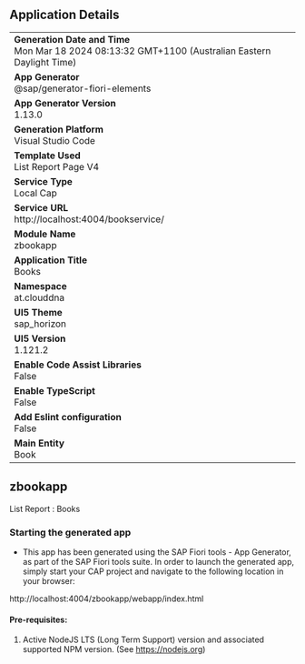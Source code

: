 ## Application Details
|               |
| ------------- |
|**Generation Date and Time**<br>Mon Mar 18 2024 08:13:32 GMT+1100 (Australian Eastern Daylight Time)|
|**App Generator**<br>@sap/generator-fiori-elements|
|**App Generator Version**<br>1.13.0|
|**Generation Platform**<br>Visual Studio Code|
|**Template Used**<br>List Report Page V4|
|**Service Type**<br>Local Cap|
|**Service URL**<br>http://localhost:4004/bookservice/
|**Module Name**<br>zbookapp|
|**Application Title**<br>Books|
|**Namespace**<br>at.clouddna|
|**UI5 Theme**<br>sap_horizon|
|**UI5 Version**<br>1.121.2|
|**Enable Code Assist Libraries**<br>False|
|**Enable TypeScript**<br>False|
|**Add Eslint configuration**<br>False|
|**Main Entity**<br>Book|

## zbookapp

List Report : Books

### Starting the generated app

-   This app has been generated using the SAP Fiori tools - App Generator, as part of the SAP Fiori tools suite.  In order to launch the generated app, simply start your CAP project and navigate to the following location in your browser:

http://localhost:4004/zbookapp/webapp/index.html

#### Pre-requisites:

1. Active NodeJS LTS (Long Term Support) version and associated supported NPM version.  (See https://nodejs.org)


